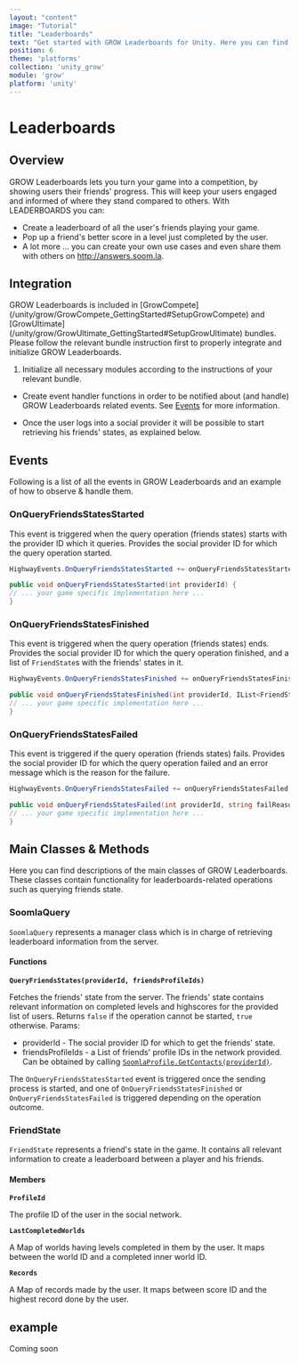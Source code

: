```yaml
---
layout: "content"
image: "Tutorial"
title: "Leaderboards"
text: "Get started with GROW Leaderboards for Unity. Here you can find initialization instructions, event handling and usage examples."
position: 6
theme: 'platforms'
collection: 'unity_grow'
module: 'grow'
platform: 'unity'
---
```


# Leaderboards

## Overview

GROW Leaderboards lets you turn your game into a competition, by showing users their friends' progress. This will keep your users engaged and informed of where they stand compared to others.
With LEADERBOARDS you can:

- Create a leaderboard of all the user's friends playing your game.
- Pop up a friend's better score in a level just completed by the user.
- A lot more ... you can create your own use cases and even share them with others on http://answers.soom.la.

## Integration

<div class="info-box">GROW Leaderboards is included in [GrowCompete](/unity/grow/GrowCompete_GettingStarted#SetupGrowCompete) and [GrowUltimate](/unity/grow/GrowUltimate_GettingStarted#SetupGrowUltimate) bundles. Please follow the relevant bundle instruction first to properly integrate and initialize GROW Leaderboards.</div>


1. Initialize all necessary modules according to the instructions of your relevant bundle.

* Create event handler functions in order to be notified about (and handle) GROW Leaderboards related events. See [Events](/unity/grow/Grow_Leaderboards/#Events) for more information.

* Once the user logs into a social provider it will be possible to start retrieving his friends' states, as explained below.

## Events

Following is a list of all the events in GROW Leaderboards and an example of how to observe & handle them.

### OnQueryFriendsStatesStarted

This event is triggered when the query operation (friends states) starts with the provider ID which it queries.
Provides the social provider ID for which the query operation started.

``` cs
HighwayEvents.OnQueryFriendsStatesStarted += onQueryFriendsStatesStarted;

public void onQueryFriendsStatesStarted(int providerId) {
// ... your game specific implementation here ...
}
```

### OnQueryFriendsStatesFinished

This event is triggered when the query operation (friends states) ends.
Provides the social provider ID for which the query operation finished,
and a list of `FriendState`s with the friends' states in it.

``` cs
HighwayEvents.OnQueryFriendsStatesFinished += onQueryFriendsStatesFinished;

public void onQueryFriendsStatesFinished(int providerId, IList<FriendState> friendStates) {
// ... your game specific implementation here ...
}
```

### OnQueryFriendsStatesFailed

This event is triggered if the query operation (friends states) fails.
Provides the social provider ID for which the query operation failed
and an error message which is the reason for the failure.

``` cs
HighwayEvents.OnQueryFriendsStatesFailed += onQueryFriendsStatesFailed;

public void onQueryFriendsStatesFailed(int providerId, string failReason) {
// ... your game specific implementation here ...
}
```

## Main Classes & Methods

Here you can find descriptions of the main classes of GROW Leaderboards. These classes contain functionality for leaderboards-related operations such as querying friends state.

### SoomlaQuery

`SoomlaQuery` represents a manager class which is in charge of retrieving leaderboard information from the server.

#### Functions

**`QueryFriendsStates(providerId, friendsProfileIds)`**

Fetches the friends' state from the server. The friends' state contains relevant information on completed levels and highscores for the provided list of users.
Returns `false` if the operation cannot be started, `true` otherwise.
Params:

- providerId - The social provider ID for which to get the friends' state.
- friendsProfileIds - a List of friends' profile IDs in the network provided. Can be obtained by calling [`SoomlaProfile.GetContacts(providerId)`](/unity/profile/profile_mainclasses/#GetContacts).

The `OnQueryFriendsStatesStarted` event is triggered once the sending process is started, and one of `OnQueryFriendsStatesFinished` or `OnQueryFriendsStatesFailed` is triggered depending on the operation outcome.

### FriendState

`FriendState` represents a friend's state in the game. It contains all relevant information to create a leaderboard between a player and his friends.

#### Members

**`ProfileId`**

The profile ID of the user in the social network.

**`LastCompletedWorlds`**

A Map of worlds having levels completed in them by the user. It maps between the world ID and a completed inner world ID.

**`Records`**

A Map of records made by the user. It maps between score ID and the highest record done by the user.

## example

Coming soon
